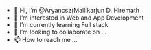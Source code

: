 - 👋 Hi, I’m @Aryancsz(Mallikarjun D. Hiremath
- 👀 I’m interested in Web and App Development
- 🌱 I’m currently learning Full stack 
- 💞️ I’m looking to collaborate on ...
- 📫 How to reach me ...

<!---
Aryancsz/Aryancsz is a ✨ special ✨ repository because its `README.md` (this file) appears on your GitHub profile.
You can click the Preview link to take a look at your changes.
--->
